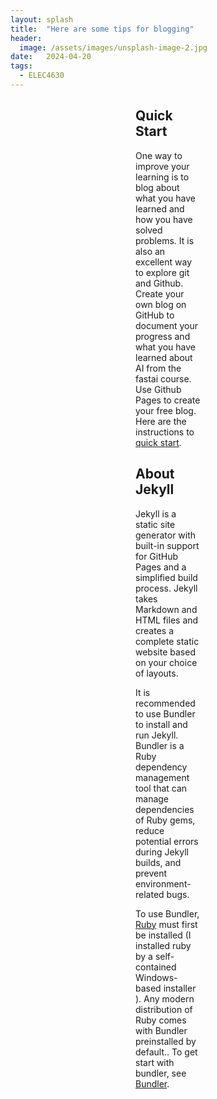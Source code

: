 ```yaml
---
layout: splash
title:  "Here are some tips for blogging"
header:
  image: /assets/images/unsplash-image-2.jpg
date:   2024-04-20
tags: 
  - ELEC4630
---
```

<div style="margin: 10px 200px;">
  <p><strong><h2>Quick Start</h2></strong></p>
  <p>One way to improve your learning is to blog about what you have learned and how you have solved problems. It is also an excellent way to explore git and Github. Create your own blog on GitHub to document your progress and what you have learned about AI from the fastai course. Use Github Pages to create your free blog. Here are the instructions to <a href="https://docs.github.com/en/pages">quick start</a>.</p>
  <p><strong><h2>About Jekyll</h2></strong></p>
  <p>Jekyll is a static site generator with built-in support for GitHub Pages and a simplified build process. Jekyll takes Markdown and HTML files and creates a complete static website based on your choice of layouts.</p>
  <p>It is recommended to use Bundler to install and run Jekyll. Bundler is a Ruby dependency management tool that can manage dependencies of Ruby gems, reduce potential errors during Jekyll builds, and prevent environment-related bugs.</p>
  <p>To use Bundler, <a href="https://rubyinstaller.org/">Ruby</a> must first be installed (I installed ruby by a self-contained Windows-based installer ). Any modern distribution of Ruby comes with Bundler preinstalled by default.. To get start with bundler, see <a href="https://bundler.io/">Bundler</a>.</p>
</div>


